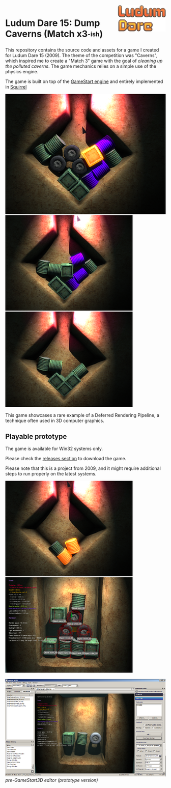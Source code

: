 <img src="img/ld-logo.png" align="right" width="150"/>

# Ludum Dare 15: Dump Caverns (Match x3<sub><sup>-ish</sup></sub>) 

This repository contains the source code and assets for a game I created for Ludum Dare 15 (2009). The theme of the competition was "Caverns", which inspired me to create a "Match 3" game with the goal of _cleaning up the polluted caverns_. The game mechanics relies on a simple use of the physics engine.

The game is built on top of the [GameStart engine](https://www.youtube.com/@GameStart3D/videos) and entirely implemented in [Squirrel](https://github.com/albertodemichelis/squirrel)

![Screenshot](img/game-000.png)<br>
![Screenshot](img/game-001.png)
![Screenshot](img/game-002.png)<br>

This game showcases a rare example of a Deferred Rendering Pipeline, a technique often used in 3D computer graphics.

## Playable prototype 

The game is available for Win32 systems only.

Please check the [releases section](https://github.com/astrofra/ld15-dump-caverns/releases) to download the game.

Please note that this is a project from 2009, and it might require additional steps to run properly on the latest systems. 

![Screenshot](img/game-003.png)
![Editor view](img/setup.png)<br>
<br>
[![GameStart3D editor prototype](img/nedit-screenshot_thumb.png)](img/nedit-screenshot.png)<br>
_pre-GameStart3D editor (prototype version)_
